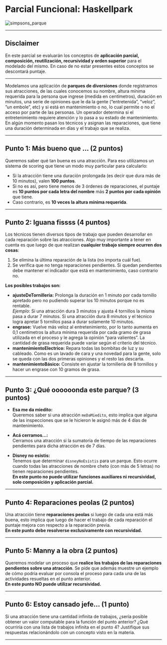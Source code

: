 # Parcial Funcional: Haskellpark

![simpsons_parque](https://blogdoiphone.com/wp-content/uploads/2013/09/simpsons1.jpg)


---

## Disclaimer

En este parcial se evaluarán los conceptos de **aplicación parcial, composición, reutilización, recursividad y orden superior** para el modelado del mismo. En caso de no estar presentes estos conceptos se descontará puntaje.

---

Modelamos una aplicación de **parques de diversiones** donde registramos sus atracciones, de las cuales conocemos su nombre, altura mínima requerida para la persona que ingrese (medida en centímetros), duración en minutos, una serie de opiniones que le da la gente (“entretenida”, “veloz”, ”un embole”, etc) y si está en mantenimiento o no, lo cual permite o no el acceso por parte de las personas. Un operador determina si el entretenimiento requiere atención y lo pasa a su estado de mantenimiento. En algún momento pasan los técnicos y asignan las reparaciones, que tiene una duración determinada en días y el trabajo que se realiza.

---

## Punto 1: Más bueno que ... (2 puntos)

Queremos saber qué tan buena es una atracción. Para eso utilizamos un sistema de scoring que tiene un modo muy particular para calcularlo:

- Si la atracción tiene una duración prolongada (es decir que dura más de 10 minutos), valen **100 puntos**.
- Si no es así, pero tiene menos de 3 órdenes de reparaciones, el puntaje es **10 puntos por cada letra del nombre** más **2 puntos por cada opinión** que tiene.
- Caso contrario, es **10 veces la altura mínima requerida**.

---

## Punto 2: Iguana fissss (4 puntos)

Los técnicos tienen diversos tipos de trabajo que pueden desarrollar en cada reparación sobre las atracciones. Algo muy importante a tener en cuenta es que luego de que realizan **cualquier trabajo siempre ocurren dos cosas**:

1. Se elimina la última reparación de la lista (no importa cuál fue).
2. Se verifica que no tenga reparaciones pendientes. Si quedan pendientes debe mantener el indicador que está en mantenimiento, caso contrario no.

**Los posibles trabajos son:**

- **ajusteDeTornillería:** Prolonga la duración en 1 minuto por cada tornillo apretado pero no pudiendo superar los 10 minutos porque no es rentable.  
  _Ejemplo_: Si una atracción dura 3 minutos y ajusta 4 tornillos la misma pasa a durar 7 minutos. Si una atracción dura 8 minutos y el técnico logra apretar 5 tornillos pasa a durar solamente 10 minutos.
- **engrase:** Vuelve más veloz al entretenimiento, por lo tanto aumenta en 0,1 centímetros la altura mínima requerida por cada gramo de grasa utilizada en el proceso y le agrega la opinión “para valientes”. La cantidad de grasa requerida puede variar según el criterio del técnico.
- **mantenimientoElectrico:** Repara todas las bombitas de luz y su cableado. Como es un lavado de cara y una novedad para la gente, solo se queda con las dos primeras opiniones y el resto las descarta.
- **mantenimientoBásico:** Consiste en ajustar la tornillería de 8 tornillos y hacer un engrase con 10 gramos de grasa.

---

## Punto 3: ¿Qué oooooonda este parque? (3 puntos)

- **Esa me da miedito:**  
  Queremos saber si una atracción `meDaMiedito`, esto implica que alguna de las inspecciones que se le hicieron le asignó más de 4 días de mantenimiento.

- **Acá cerramos…:**  
  Cerramos una atracción si la sumatoria de tiempo de las reparaciones pendientes para dicha atracción es de 7 días.

- **Disney no esistis:**  
  Tenemos que determinar `disneyNoEsistis` para un parque. Esto ocurre cuando todas las atracciones de nombre cheto (con más de 5 letras) no tienen reparaciones pendientes.  
  **En este punto no puede utilizar funciones auxiliares ni recursividad, solo composición y aplicación parcial.**

---

## Punto 4: Reparaciones peolas (2 puntos)

Una atracción tiene **reparaciones peolas** si luego de cada una está más buena, esto implica que luego de hacer el trabajo de cada reparación el puntaje mejora con respecto a la reparación previa.  
**En este punto debe resolverse exclusivamente con recursividad.**

---

## Punto 5: Manny a la obra (2 puntos)

Queremos modelar un proceso que **realice los trabajos de las reparaciones pendientes sobre una atracción**. Se pide que además muestre un ejemplo de cómo podría evaluar por consola el proceso para cada una de las actividades resueltas en el punto anterior.  
**En este punto NO puede utilizar recursividad.**

---

## Punto 6: Estoy cansado jefe… (1 punto)

Si una atracción tiene una cantidad infinita de trabajos, ¿sería posible obtener un valor computable para la función del punto anterior? ¿Qué ocurriría con una lista de trabajos infinita en el punto 4? Justifique sus respuestas relacionándolo con un concepto visto en la materia.

---

